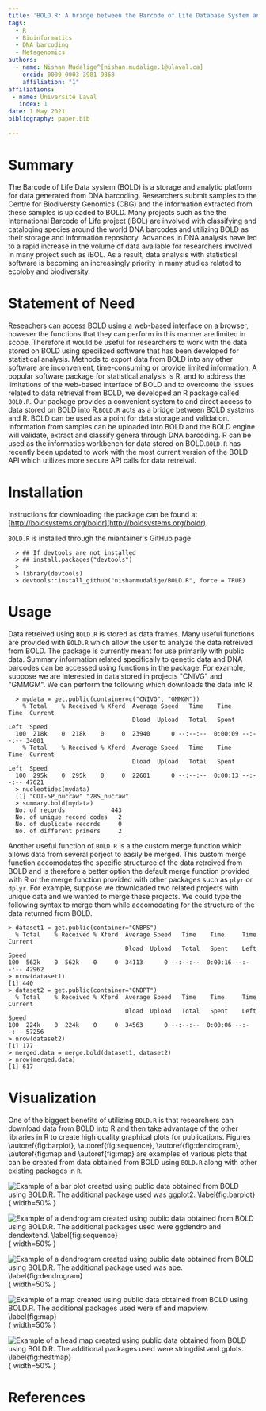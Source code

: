 ```yaml
---
title: 'BOLD.R: A bridge between the Barcode of Life Database System and the Statistical Software R'
tags:
  - R
  - Bioinformatics
  - DNA barcoding
  - Metagenomics
authors:
  - name: Nishan Mudalige^[nishan.mudalige.1@ulaval.ca]
    orcid: 0000-0003-3981-9868
    affiliation: "1"
affiliations:
 - name: Université Laval
   index: 1
date: 1 May 2021
bibliography: paper.bib

---
```


# Summary

The Barcode of Life Data system (BOLD) is a storage and analytic platform for data generated from  DNA barcoding. Researchers submit samples to the Centre for Biodiversty Genomics (CBG) and the information extracted from these samples is uploaded to BOLD. Many projects such as the the International Barcode of Life project (iBOL) are involved with classifying and cataloging species around the world DNA barcodes and utilizing BOLD as their storage and information repository. Advances in DNA analysis have led to a rapid increase in the volume of data available for researchers involved in many project such as iBOL. 
As a result, data analysis with statistical software is becoming an increasingly priority in many studies related to ecoloby and biodiversity.


# Statement of Need

Reseachers can access BOLD using a web-based interface on a browser, however the functions that they can perform in this manner are limited in scope. Therefore it would be useful for researchers to work with the data stored on BOLD using specilized software that has been developed for statistical analysis.
Methods to export data from BOLD into any other software are inconvenient, time-consuming or provide limited information.  A popular software package for statistical analysis is R, and to address the limitations of the web-based interface of BOLD and to overcome the issues related to data retrieval from BOLD, we developed an R package called `BOLD.R`. Our package provides a convenient system to and direct access to data stored on BOLD into R.`BOLD.R` acts as a bridge between BOLD systems and R. BOLD can be used as a point for data storage and validation. Information from samples can be uploaded into BOLD and the BOLD engine will validate, extract and classify genera through DNA barcoding. R can be used as the informatics workbench for data stored on BOLD.`BOLD.R` has recently been updated to work with the most current version of the BOLD API which utilizes more secure API calls for data retreival.


# Installation

Instructions for downloading the package can be found at [http://boldsystems.org/boldr](http://boldsystems.org/boldr).

`BOLD.R` is installed through the miantainer's GitHub page

```
  > ## If devtools are not installed
  > ## install.packages("devtools")
  > 
  > library(devtools)
  > devtools::install_github("nishanmudalige/BOLD.R", force = TRUE)
```

# Usage

Data retreived using `BOLD.R` is stored as data frames. Many useful functions are provided with `BOLD.R` which allow the user to analyze the data retreived from BOLD. The package is currently meant for use primarily with public data. Summary information related specifically to genetic data and DNA barcodes can be accessed using functions in the package. For example, suppose we are interested in data stored in projects "CNIVG" and "GMMGM". We can perform the following which downloads the data into R.

```
  > mydata = get.public(container=c("CNIVG", "GMMGM"))
    % Total    % Received % Xferd  Average Speed   Time    Time     Time  Current
                                   Dload  Upload   Total   Spent    Left  Speed
  100  218k    0  218k    0     0  23940      0 --:--:--  0:00:09 --:--:-- 34001
    % Total    % Received % Xferd  Average Speed   Time    Time     Time  Current
                                   Dload  Upload   Total   Spent    Left  Speed
  100  295k    0  295k    0     0  22601      0 --:--:--  0:00:13 --:--:-- 47621
  > nucleotides(mydata)
  [1] "COI-5P_nucraw" "28S_nucraw"   
  > summary.bold(mydata)
  No. of records             443
  No. of unique record codes   2
  No. of duplicate records     0
  No. of different primers     2
```

Another useful function of `BOLD.R` is a the custom merge function which allows data from several porject to easily be merged. This custom merge function accomodates the specific structurce of the data retreived from BOLD and is therefore a better option the default merge function provided with R or the merge function provided with other packages such as `plyr` or `dplyr`. For example, suppose we downloaded two related projects with unique data and we wanted to merge these projects. We could type the following syntax to merge them while accomodating for the structure of the data returned from BOLD.

```
> dataset1 = get.public(container="CNBPS")
  % Total    % Received % Xferd  Average Speed   Time    Time     Time  Current
                                 Dload  Upload   Total   Spent    Left  Speed
100  562k    0  562k    0     0  34113      0 --:--:--  0:00:16 --:--:-- 42962
> nrow(dataset1)
[1] 440
> dataset2 = get.public(container="CNBPT")
  % Total    % Received % Xferd  Average Speed   Time    Time     Time  Current
                                 Dload  Upload   Total   Spent    Left  Speed
100  224k    0  224k    0     0  34563      0 --:--:--  0:00:06 --:--:-- 57256
> nrow(dataset2)
[1] 177
> merged.data = merge.bold(dataset1, dataset2)
> nrow(merged.data)
[1] 617
```

# Visualization

One of the biggest benefits of utilizing `BOLD.R` is that researchers can download data from BOLD into R and then take advantage of the other libraries in R to create high quality graphical plots for publications. Figures \autoref{fig:barplot}, \autoref{fig:sequence}, \autoref{fig:dendrogram}, \autoref{fig:map and  \autoref{fig:map} are examples of various plots that can be created from data obtained from BOLD using `BOLD.R` along with other existing packages in `R`.

![Example of a bar plot created using public data obtained from BOLD using BOLD.R. The additional package used was `ggplot2`. \label{fig:barplot}](barplot.png){ width=50% }

![Example of a dendrogram created using public data obtained from BOLD using BOLD.R. The additional packages used were `ggdendro` and `dendextend`. \label{fig:sequence}](dnasequence.png){ width=50% }

![Example of a dendrogram created using public data obtained from BOLD using BOLD.R. The additional package used was `ape`. \label{fig:dendrogram}](dendrogram.png){ width=50% }

![Example of a map created using public data obtained from BOLD using BOLD.R. The additional packages used were `sf` and `mapview`. \label{fig:map}](map.png){ width=50% }

![Example of a head map created using public data obtained from BOLD using BOLD.R. The additional packages used were `stringdist` and `gplots`. \label{fig:heatmap}](heatmap.png){ width=50% }


# References


